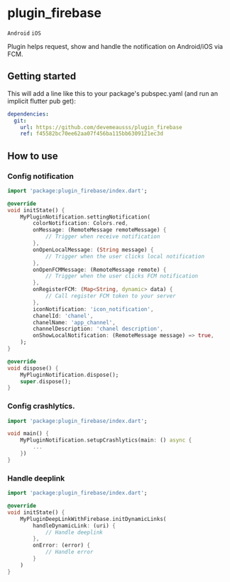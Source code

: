 # plugin_firebase

`Android` `iOS`

Plugin helps request, show and handle the notification on Android/iOS via FCM.

## Getting started

This will add a line like this to your package's pubspec.yaml (and run an implicit flutter pub get):

```yaml
dependencies:
  git:
    url: https://github.com/devemeausss/plugin_firebase
    ref: f45582bc70ee62aa07f456ba115bb6309121ec3d
```

## How to use

### Config notification

```dart
import 'package:plugin_firebase/index.dart';

@override
void initState() {
    MyPluginNotification.settingNotification(
        colorNotification: Colors.red,
        onMessage: (RemoteMessage remoteMessage) {
            // Trigger when receive notification
        },
        onOpenLocalMessage: (String message) {
            // Trigger when the user clicks local notification
        },
        onOpenFCMMessage: (RemoteMessage remote) {
            // Trigger when the user clicks FCM notification
        },
        onRegisterFCM: (Map<String, dynamic> data) {
            // Call register FCM token to your server
        },
        iconNotification: 'icon_notification',
        chanelId: 'chanel',
        chanelName: 'app_channel',
        channelDescription: 'chanel description',
        onShowLocalNotification: (RemoteMessage message) => true,
    );
}

@override
void dispose() {
    MyPluginNotification.dispose();
    super.dispose();
}

```

### Config crashlytícs.

```dart
import 'package:plugin_firebase/index.dart';

void main() {
    MyPluginNotification.setupCrashlytics(main: () async {
        ...
    })
}
```

### Handle deeplink

```dart
import 'package:plugin_firebase/index.dart';

@override
void initState() {
    MyPluginDeepLinkWithFirebase.initDynamicLinks(
        handleDynamicLink: (uri) {
            // Handle deeplink
        },
        onError: (error) {
            // Handle error
        }
    )
}
```
